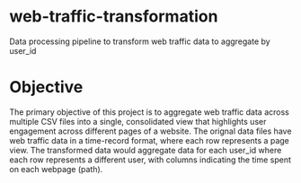 # web-traffic-transformation
Data processing pipeline to transform web traffic data to aggregate by user_id

# Objective
The primary objective of this project is to aggregate web traffic data across multiple CSV files into a single, consolidated view that highlights user engagement across different pages of a website.
The orignal data files have web traffic data in a time-record format, where each row represents a page view. The transformed data would aggregate data for each user_id where each row represents a different user, with columns indicating the time spent on each webpage (path). 




